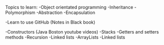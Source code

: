 Topics to learn:
-Object orientated programming
    -Inheritance
    -Polymorphism
    -Abstraction
    -Encapsulation 

-Learn to use GitHub (Notes in Black book)

-Constructors (Java Boston youtube videos)
-Stacks
-Getters and setters methods
-Recursion
-Linked lists
-ArrayLists
-Linked lists
